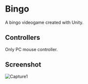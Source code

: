 # Bingo
A bingo videogame created with Unity.

## Controllers
Only PC mouse controller.

## Screenshot
![Capture1](https://raw.githubusercontent.com/sermmor/Bingo/master/Screenshot.png)